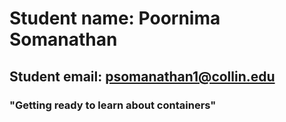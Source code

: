 # Student name: Poornima Somanathan

## Student email: psomanathan1@collin.edu

### "Getting ready to learn about containers"